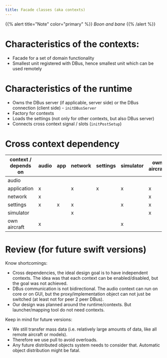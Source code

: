 ```yaml
---
title: Facade classes (aka contexts)
---
```


{{% alert title="Note" color="primary" %}}
*Boon and bane*
{{% /alert %}}

Characteristics of the contexts:
================================

-   Facade for a set of domain functionality
-   Smallest unit registered with DBus, hence smallest unit which can be
    used remotely

Characteristics of the runtime
==============================

-   Owns the DBus server (if applicable, server side) or the DBus
    connection (client side) - `initDBusServer`
-   Factory for contexts
-   Loads the settings (not only for other contexts, but also DBus
    server)
-   Connects cross context signal / slots (`initPostSetup`)

Cross context dependency
========================

| context / depends on | audio | app | network | settings | simulator | own aircraft |
|----------------------|-------|-----|---------|----------|-----------|--------------|
| audio                |       |     |         |          |           |              |
| application          | x     |     | x       | x        | x         | x            |
| network              | x     |     |         |          |           | x            |
| settings             | x     | x   | x       |          | x         | x            |
| simulator            |       |     | x       |          |           | x            |
| own aircraft         | x     |     |         |          | x         |              |

Review (for future swift versions)
==================================

Know shortcomings:

-   Cross dependencies, the ideal design goal is to have independent
    contexts. The idea was that each context can be enabled/disabled,
    but the goal was not achieved.
-   DBus communication is not bidirectional. The audio context can run
    on core or on GUI, but the proxy/implementation object can not just
    be switched (at least not for peer 2 peer DBus).
-   Our design was planned around the runtime/contexts. But
    launcher/mapping tool do not need contexts.

Keep in mind for future versions:

-   We still transfer mass data (i.e. relatively large amounts of data, like all remote aircraft or models).
-   Therefore we use pull to avoid overloads.
-   Any future distributed objects system needs to consider that. Automatic object distribution might be fatal.
